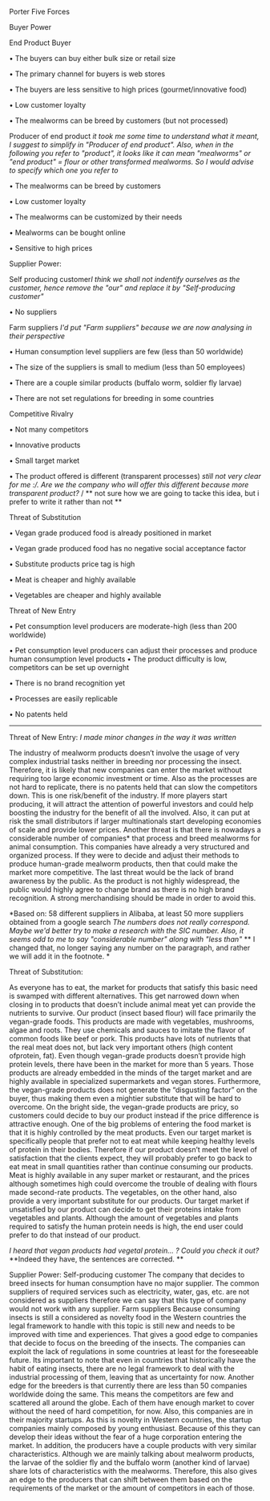 Porter Five Forces

  Buyer Power



End Product Buyer
	    
•	The buyers can buy either bulk size or retail size

•	The primary channel for buyers is web stores

•	The buyers are less sensitive to high prices (gourmet/innovative food) 

•	Low customer loyalty

•	The mealworms can be breed by customers (but not processed)



Producer of end product *it took me some time to understand what it meant, I suggest to simplify in "Producer of end product". Also, when in the following you refer to "product", it looks like it can mean "mealworms" or "end product" = flour or other transformed mealworms. So I would advise to specify which one you refer to*
      
•	The mealworms can be breed by customers

•	Low customer loyalty

•	The mealworms can be customized by their needs

•	Mealworms can be bought online

•	Sensitive to high prices







  Supplier Power:
  
  
Self producing customer*I think we shall not indentify ourselves as the customer, hence remove the "our" and replace it by "Self-producing customer"*
	    
•	No suppliers



Farm suppliers *I'd put "Farm suppliers" because we are now analysing in their perspective*
      
•	Human consumption level suppliers are few (less than 50 worldwide)

•	The size of the suppliers is small to medium (less than 50 employees)

•	There are a couple similar products (buffalo worm, soldier fly larvae)

•	There are not set regulations for breeding in some countries






 Competitive Rivalry
 
•	Not many competitors

•	Innovative products

•	Small target market

•	The product offered is different (transparent processes) *still not very clear for me :/. Are we the company who will offer this different because more transparent product?* / ** not sure how we are going to tacke this idea, but i prefer to write it rather than not ** 





Threat of Substitution

•	Vegan grade produced food is already positioned in market 

•	Vegan grade produced food has no negative social acceptance factor

•	Substitute products price tag is high 

•	Meat is cheaper and highly available

•	Vegetables are cheaper and highly available






Threat of New Entry

•	Pet consumption level producers are moderate-high (less than 200 worldwide)

•	Pet consumption level producers can adjust their processes and produce human consumption level products
•	The product difficulty is low, competitors can be set up overnight

•	There is no brand recognition yet

•	Processes are easily replicable

•	No patents held




-----------------------------------------------------------------------------------------------------------------------------------

Threat of New Entry: *I made minor changes in the way it was written*

The industry of mealworm products doesn’t involve the usage of very complex industrial tasks neither in breeding nor processing the insect. Therefore, it is likely that new companies can enter the market without requiring too large economic investment or time. Also as the processes are not hard to replicate, there is no patents held that can slow the competitors down. This is one risk/benefit of the industry.  If more players start producing, it will attract the attention of powerful investors and could help boosting the industry for the benefit of all the involved. Also, it can put at risk the small distributors if larger multinationals start developing economies of scale and provide lower prices. 
	Another threat is that there is nowadays a considerable number of companies* that process and breed mealworms for animal consumption. This companies have already a very structured and organized process. If they were to decide and adjust their methods to produce human-grade mealworm products, then that could make the market more competitive. 
	The last threat would be the lack of brand awareness by the public. As the product is not highly widespread, the public would highly agree to change brand as there is no high brand recognition. A strong merchandising should be made in order to avoid this. 

*Based on: 58 different suppliers in Alibaba, at least 50 more suppliers obtained from a google search
*The numbers does not really correspond. Maybe we'd better try to make a research with the SIC number. Also, it seems odd to me to say "considerable number" along with "less than"* ** I changed that, no longer saying any number on the paragraph, and rather we will add it in the footnote. *

Threat of Substitution:

As everyone has to eat, the market for products that satisfy this basic need is swamped with different alternatives. This get narrowed down when closing in to products that doesn’t include animal meat yet can provide the nutrients to survive. Our product (insect based flour) will face primarily the vegan-grade foods. This products are made with vegetables, mushrooms, algae and roots. They use chemicals and sauces to imitate the flavor of common foods like beef or pork.  This products have lots of nutrients that the real meat does not, but lack very important others (high content ofprotein, fat). 
Even though vegan-grade products doesn’t provide high protein levels, there have been in the market for more than 5 years.  Those products are already embedded in the minds of the target market and are highly available in specialized supermarkets and vegan stores.  Furthermore, the vegan-grade products does not generate the “disgusting factor” on the buyer, thus making them even a mightier substitute that will be hard to overcome.  On the bright side, the vegan-grade products are pricy, so customers could decide to buy our product instead if the price difference is attractive enough. 
	One of the big problems of entering the food market is that it is highly controlled by the meat products. Even our target market is specifically people that prefer not to eat meat while keeping healthy levels of protein in their bodies. Therefore if our product doesn’t meet the level of satisfaction that the clients expect, they will probably prefer to go back to eat meat in small quantities rather than continue consuming our products.  Meat is highly available in any super market or restaurant, and the prices although sometimes high could overcome the trouble of dealing with flours made second-rate products. 
	The vegetables, on the other hand, also provide a very important substitute for our products. Our target market if unsatisfied by our product can decide to get their proteins intake from vegetables and plants.  Although the amount of vegetables and plants required to satisfy the human protein needs is high, the end user could prefer to do that instead of our product. 

*I heard that vegan products had vegetal protein... ? Could you check it out?* **Indeed they have, the sentences are corrected.  **

Supplier Power:
	Self-producing customer
	The company that decides to breed insects for human consumption have no major supplier. The common suppliers of required services such as electricity, water, gas, etc. are not considered as suppliers therefore we can say that this type of company would not work with any supplier. 
Farm suppliers
Because consuming insects is still a considered as novelty food in the Western countries the legal framework to handle with this topic is still new and needs to be improved with time and experiences. That gives a good edge to companies that decide to focus on the breeding of the insects. The companies can exploit the lack of regulations in some countries at least for the foreseeable future. Its important to note that even in countries that historically have the habit of eating insects, there are no legal framework to deal with the industrial processing of them, leaving that as uncertainty for now. 
Another edge for the breeders is that currently there are less than 50 companies worldwide doing the same. This means the competitors are few and scattered all around the globe. Each of them have enough market to cover without the need of hard competition, for now. Also, this companies are in their majority startups. As this is novelty in Western countries, the startup companies mainly composed by young enthusiast. Because of this they can develop their ideas without the fear of a huge corporation entering the market. 
	In addition, the producers have a couple products with very similar characteristics. Although we are mainly talking about mealworm products, the larvae of the soldier fly and the buffalo worm (another kind of larvae) share lots of characteristics with the mealworms. Therefore, this also gives an edge to the producers that can shift between them based on the requirements of the market or the amount of competitors in each of those. 
